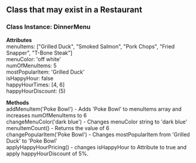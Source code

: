 ## Class that may exist in a Restaurant

### Class Instance: DinnerMenu

**Attributes**  
menuItems: ["Grilled Duck", "Smoked Salmon", "Pork Chops", "Fried Snapper", "T-Bone Steak"]  
menuColor: 'off white'  
numOfMenuItems: 5  
mostPopularItem: 'Grilled Duck'  
isHappyHour: false  
happyHourTimes: [4, 6]  
happyHourDiscount: (5)  

**Methods**  
addMenuItem('Poke Bowl') - Adds 'Poke Bowl' to menuItems array and increases numOfMenuItems to 6  
changeMenuColor('dark blue') - Changes menuColor string to 'dark blue'
menuItemCount() - Returns the value of 6  
changePopularItem('Poke Bowl') - Changes mostPopularItem from 'Grilled Duck' to 'Poke Bowl'  
applyHappyHourPricing() - changes isHappyHour to Attribute to true and apply happyHourDiscount of 5%.  
